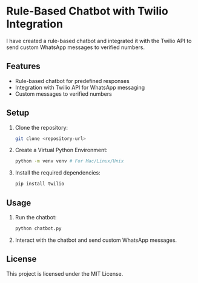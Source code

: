 # Rule-Based Chatbot with Twilio Integration

I have created a rule-based chatbot and integrated it with the Twilio API to send custom WhatsApp messages to verified numbers.

## Features

- Rule-based chatbot for predefined responses
- Integration with Twilio API for WhatsApp messaging
- Custom messages to verified numbers

## Setup

1. Clone the repository:
    ```bash
    git clone <repository-url>
    ```
3. Create a Virtual Python Environment:
    ```bash
    python -m venv venv # For Mac/Linux/Unix
    ```
    
3. Install the required dependencies:
    ```bash
    pip install twilio
    ```

## Usage

1. Run the chatbot:
    ```bash
    python chatbot.py
    ```
2. Interact with the chatbot and send custom WhatsApp messages.

## License

This project is licensed under the MIT License.
